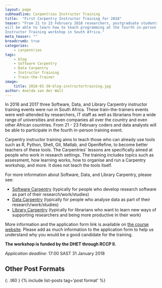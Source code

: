 ```yaml
---
layout: page
subheadline: Carpentries Instructor Training
title:  "First Carpentry Instructor Training for 2018"
teaser: "From 21 to 23 February 2018 researchers, postgraduate students, IT, and library staff
will be able to learn how to teach programming at the fourth in-person Software and Data Carpentry 
Instructor Training workshop in South Africa."
meta_teaser: ""
breadcrumb: true
categories:
    - carpentries
tags:
    - blog
    - Software Carpentry
    - Data Carpentry
    - Instructor Training
    - Train-the-Trainer
image:
    title: 2018-01-30-blog-instructortraining.jpg
author: Anelda van der Walt
---
```

In 2016 and 2017 three Software, Data, and Library Carpentry instructor training events 
were run in South Africa. These train-the-trainers events were well-attended by researchers, 
IT staff as well as librarians from a wide range of universities and even companies all over the country and even other African countries. From 21 - 23 February coders and data analysts will be able to participate in the fourth in-person training event. 

Carpentry instructor training aims to teach those who can already use tools such as R, Python, Shell, Git, Matlab, and 
OpenRefine, to become better teachers of these tools. The Carpentries' lessons are specifically aimed
at people who work in research settings. The training includes topics such as assessment, how learning works, how to organise and run a Carpentry workshop, and more. It does not teach the tools itself. 

For more information about Software, Data, and Library Carpentry, please see:

- [Software Carpentry](https://software-carpentry.org/) (typically for people who develop research software as part of their research/work/studies) 
- [Data Carpentry](http://www.datacarpentry.org/) (typically for people who analyse data as part of their research/work/studies)
- [Library Carpentry](http://librarycarpentry.github.io/) (typically for librarians who want to learn new ways of supporting researchers and being more productive in their work) 

More information and the application form link is available on [the course website](https://tenet-rccpii.github.io/2018-02-21-South-Africa-ttt/). Please add as much information to the application form to help us 
understand why you would be a good candidate for the training.

**The workshop is funded by the DHET through RCCP II.**

*Application deadline*: 17:00 SAST 31 January 2018 

## Other Post Formats
{: .t60 }
{% include list-posts tag='post format' %}

